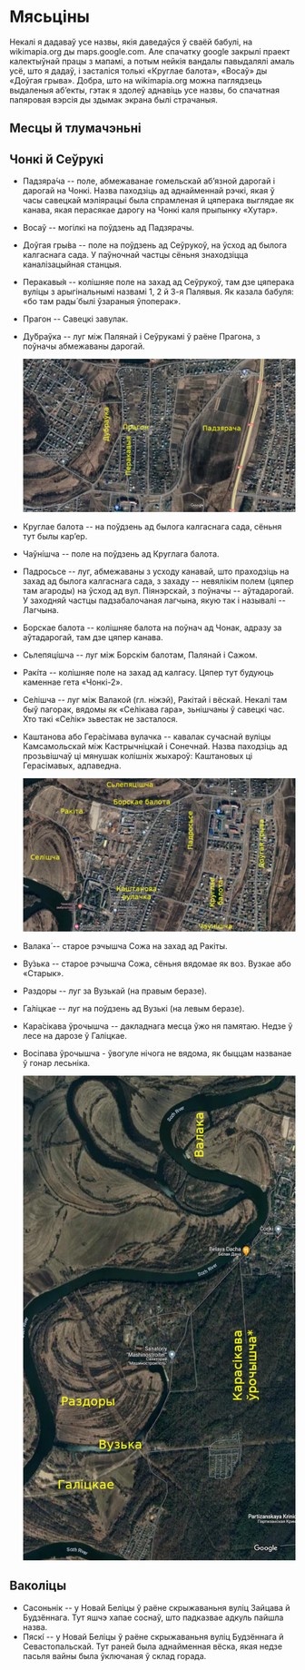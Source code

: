 # Мясьціны

Некалі я дадаваў усе назвы, якія даведаўся ў сваёй бабулі, на wikimapia.org ды maps.google.com. Але спачатку google закрылі праект калектыўнай працы з мапамі, а потым нейкія вандалы павыдалялі амаль усё, што я дадаў, і засталіся толькі «Круглае балота», «Восаў» ды «Доўгая грыва». Добра, што на wikimapia.org можна паглядзець выдаленыя аб’екты, гэтак я здолеў аднавіць усе назвы, бо спачатная папяровая вэрсія ды здымак экрана былі страчаныя.

## Месцы й тлумачэньні

## Чонкі й Сеўрукі

- Падзяра́ча -- поле, абмежаванае гомельскай аб’язной дарогай і дарогай на Чонкі. Назва паходзіць ад аднайменнай рэчкі, якая ў часы савецкай мэліярацыі была спрамленая й цяперака выглядае як канава, якая перасякае дарогу на Чонкі каля прыпынку «Хутар».
- Восаў -- могілкі на поўдзень ад Падзярачы.
- Доўгая гры́ва -- поле на поўдзень ад Сеўрукоў, на ўсход ад былога калгаснага сада. У паўночнай частцы сёньня знаходзіцца каналізацыйная станцыя.
- Перакавы́я -- колішняе поле на захад ад Сеўрукоў, там дзе цяперака вуліцы з арыгінальнымі назвамі 1, 2 й 3-я Палявыя. Як казала бабуля: «бо там рады́ былі ўзараныя ўпоперак».
- Прагон -- Савецкі завулак.
- Ду́браўка -- луг між Палянай і Сеўрукамі ў раёне Прагона, з поўначы абмежаваны дарогай.

    ![Сеўрукоўскія мясьціны на мапе](img/sieuruki.jpg)

- Круглае балота -- на поўдзень ад былога калгаснага сада, сёньня тут былы кар’ер.
- Чаўні́шча -- поле на поўдзень ад Круглага балота.
- Падросьсе -- луг, абмежаваны з усходу канавай, што праходзіць на захад ад былога калгаснага сада, з захаду -- невялікім полем (цяпер там агароды) на ўсход ад вул. Піянэрскай, з поўначы -- аўтадарогай. У заходняй частцы падзабалочаная лагчына, якую так і называлі -- Лагчына.
- Борскае балота -- колішняе балота на поўнач ад Чонак, адразу за аўтадарогай, там дзе цяпер канава.
- Сьлепяці́шча -- луг між Борскім балотам, Палянай і Сажом.
- Ракі́та -- колішняе поле на захад ад калгасу. Цяпер тут будуюць каменнае гета «Чонкі-2».
- Се́лішча -- луг між Валакой (гл. ніжэй), Ракітай і вёскай. Некалі там быў пагорак, вядомы як «Се́лікава гара», зьнішчаны ў савецкі час. Хто такі «Се́лік» зьвестак не засталося.
- Каштанова або Гера́сімава вулачка -- кавалак сучаснай вуліцы Камсамольскай між Кастрычніцкай і Сонечнай. Назва паходзіць ад прозьвішчаў ці мянушак колішніх жыхароў: Каштановых ці Герасімавых, адпаведна.

    ![Чонкаўскія мясьціны на мапе](img/czonki.jpg)

- Валака́ -- старое рэчышча Сожа на захад ад Ракіты.
- Ву́зька -- старое рэчышча Сожа, сёньня вядомае як воз. Вузкае або «Старык».
- Раздоры -- луг за Вузькай (на правым беразе).
- Га́ліцкае -- луг на поўдзень ад Вузькі (на левым беразе).
- Кара́сікава ўрочышча -- дакладнага месца ўжо ня памятаю. Недзе ў лесе на дарозе ў Галіцкае.
- Восіпава ўрочышча - ўвогуле нічога не вядома, як быццам названае ў гонар лесьніка.

    ![Іншыя мясьціны на мапе](img/meadows.jpg)

## Ваколіцы

- Сасоньнік -- у Новай Беліцы ў раёне скрыжаваньня вуліц Зайцава й Будзённага. Тут яшчэ хапае соснаў, што падказвае адкуль пайшла назва.
- Пяскі́ -- у Новай Беліцы ў раёне скрыжаваньня вуліц Будзённага й Севастопальскай. Тут раней была аднайменная вёска, якая недзе пасьля вайны была ўключаная ў склад горада.
